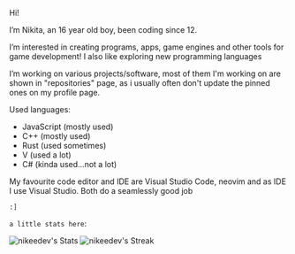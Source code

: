 
Hi!

I’m Nikita, an 16 year old boy, been coding since 12.

I’m interested in creating programs, apps, game engines and other tools for game development!
I also like exploring new programming languages

I’m working on various projects/software, most of them I'm working on are
shown in "repositories" page, as i usually often don't update the pinned ones on my profile page.

Used languages:
- JavaScript (mostly used)
- C++ (mostly used)
- Rust (used sometimes)
- V (used a lot)
- C# (kinda used...not a lot)
    
My favourite code editor and IDE are Visual Studio Code, neovim and as IDE I use Visual Studio. Both do a seamlessly good job

`:]`

`a little stats here`:

![nikeedev's Stats](https://github-readme-stats.vercel.app/api?username=nikeedev&theme=prussian&show_icons=true&hide_border=true&count_private=false)
![nikeedev's Streak](https://github-readme-streak-stats.herokuapp.com/?user=nikeedev&theme=prussian&hide_border=true)
